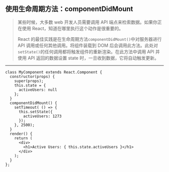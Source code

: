 ## 使用生命周期方法：componentDidMount

> 某些时候，大多数 web 开发人员需要调用 API 端点来检索数据。如果你正在使用 React，知道在哪里执行这个动作是很重要的。
>
> React 的最佳实践是在生命周期方法`componentDidMount()`中对服务器进行 API 调用或任何其他调用。将组件装载到 DOM 后会调用此方法。此处对`setState()`的任何调用都将触发组件的重新渲染。在此方法中调用 API 并使用 API 返回的数据设置 state 时，一旦收到数据，它将自动触发更新。

---

```react
class MyComponent extends React.Component {
  constructor(props) {
    super(props);
    this.state = {
      activeUsers: null
    };
  }
  componentDidMount() {
    setTimeout( () => {
      this.setState({
        activeUsers: 1273
      });
    }, 2500);
  }
  render() {
    return (
      <div>
        <h1>Active Users: { this.state.activeUsers }</h1>
      </div>
    );
  }
};
```

